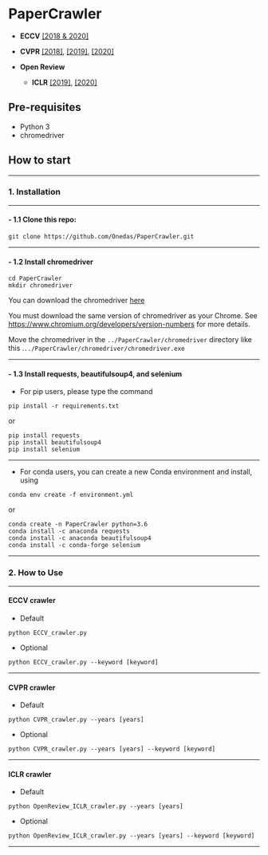 # PaperCrawler

- **ECCV** 
  [[2018 & 2020]](https://www.ecva.net/papers.php)

- **CVPR** 
  [[2018]](https://openaccess.thecvf.com/CVPR2018),
  [[2019]](https://openaccess.thecvf.com/CVPR2019),
  [[2020]](https://openaccess.thecvf.com/CVPR2020)

- **Open Review**
  - **ICLR** 
    [[2019]](https://openreview.net/group?id=ICLR.cc/2019/Conference),
    [[2020]](https://openreview.net/group?id=ICLR.cc/2020/Conference)

## Pre-requisites

 - Python 3
 - chromedriver


## How to start

---
### 1. Installation

---
#### - 1.1 Clone this repo:
```commandline
git clone https://github.com/Onedas/PaperCrawler.git
```
---
#### - 1.2 Install chromedriver

```commandline
cd PaperCrawler
mkdir chromedriver
```

You can download the chromedriver [here](https://sites.google.com/a/chromium.org/chromedriver/downloads)

You must download the same version of chromedriver as your Chrome.
See https://www.chromium.org/developers/version-numbers for more details.

Move the chromedriver in the `../PaperCrawler/chromedriver` directory like this .`../PaperCrawler/chromedriver/chromedriver.exe`

---
#### - 1.3 Install requests, beautifulsoup4, and selenium

- For pip users, please type the command
  
```commandline
pip install -r requirements.txt
```
or
```commandline
pip install requests
pip install beautifulsoup4
pip install selenium
```
---
- For conda users, you can create a new Conda environment and install, using 
    
```commandline
conda env create -f environment.yml
```
or
```commandline
conda create -n PaperCrawler python=3.6
conda install -c anaconda requests
conda install -c anaconda beautifulsoup4
conda install -c conda-forge selenium
```
---
### 2. How to Use

---
####  ECCV crawler
- Default
```commandline
python ECCV_crawler.py 
```
- Optional
```commandline
python ECCV_crawler.py --keyword [keyword]
```
---
#### CVPR crawler
- Default
```commandline
python CVPR_crawler.py --years [years]
```
- Optional
```commandline
python CVPR_crawler.py --years [years] --keyword [keyword]
```
---
#### ICLR crawler
- Default
```commandline
python OpenReview_ICLR_crawler.py --years [years]
```
- Optional
```commandline
python OpenReview_ICLR_crawler.py --years [years] --keyword [keyword]
```
---